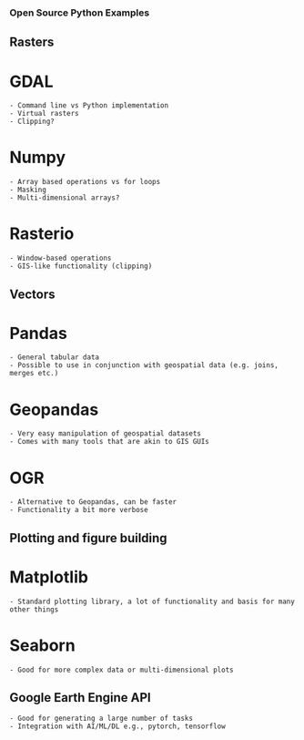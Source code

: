 ### Open Source Python Examples 

## Rasters

# GDAL 

	- Command line vs Python implementation 
	- Virtual rasters 
	- Clipping? 

# Numpy 
	- Array based operations vs for loops 
	- Masking
	- Multi-dimensional arrays? 

# Rasterio 
	- Window-based operations 
	- GIS-like functionality (clipping)

## Vectors 

# Pandas 
	- General tabular data 
	- Possible to use in conjunction with geospatial data (e.g. joins, merges etc.)

# Geopandas 
	- Very easy manipulation of geospatial datasets 
	- Comes with many tools that are akin to GIS GUIs

# OGR
	- Alternative to Geopandas, can be faster
	- Functionality a bit more verbose 

## Plotting and figure building 

# Matplotlib 
	- Standard plotting library, a lot of functionality and basis for many other things 

# Seaborn 
	- Good for more complex data or multi-dimensional plots 

## Google Earth Engine API 

	- Good for generating a large number of tasks 
	- Integration with AI/ML/DL e.g., pytorch, tensorflow

